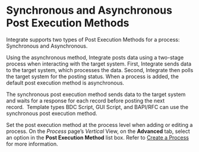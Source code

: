 # Synchronous and Asynchronous Post Execution Methods

Integrate supports two types of Post Execution Methods for a process:
Synchronous and Asynchronous. 

Using the asynchronous method, Integrate posts data using a two-stage
process when interacting with the target system. First, Integrate sends
data to the target system, which processes the data. Second, Integrate
then polls the target system for the posting status. When a process is
added, the default post execution method is asynchronous.

The synchronous post execution method sends data to the target system
and waits for a response for each record before posting the next
record.  Template types BDC Script, GUI Script, and BAPI/RFC can use
the synchronous post execution method.

Set the post execution method at the process level when adding or
editing a process. On the *Process* page’s *Vertical* View, on the
**Advanced** tab, select an option in the **Post Execution Method** list
box. Refer to *<span style="color: #0000ff;font-style: normal;">[Create
a Process](Create_a_Process.htm)</span>* for more information.
